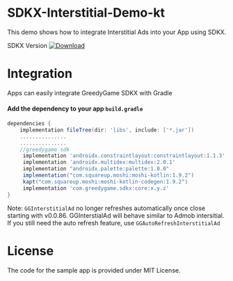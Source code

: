 # SDKX-Interstitial-Demo-kt
This demo shows how to integrate Interstitial Ads into your App using SDKX.

SDKX Version  [ ![Download](https://api.bintray.com/packages/greedygame/SDKX/com.greedygame.core/images/download.svg) ](https://bintray.com/greedygame/SDKX/com.greedygame.core/_latestVersion)

# Integration
Apps can easily integrate GreedyGame SDKX with Gradle
#### Add the dependency to your app `build.gradle`
``` gradle
dependencies {
    implementation fileTree(dir: 'libs', include: ['*.jar'])
    ...............
    ...............
    //greedygame sdk
     implementation 'androidx.constraintlayout:constraintlayout:1.1.3'
     implementation 'androidx.multidex:multidex:2.0.1'
     implementation "androidx.palette:palette:1.0.0"
     implementation("com.squareup.moshi:moshi-kotlin:1.9.2")
     kapt("com.squareup.moshi:moshi-kotlin-codegen:1.9.2")
     implementation 'com.greedygame.sdkx:core:x.y.z'
}
```

Note: `GGInterstitialAd` no longer refreshes automatically once close starting with v0.0.86. GGInterstialAd will behave similar to Admob intersitial. If you still need the auto refresh feature, use `GGAutoRefreshInterstitialAd`

# License
The code for the sample app is provided under MIT License.
